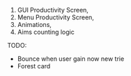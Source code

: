 1. GUI Productivity Screen,
2. Menu Productivity Screen,
3. Animations,
4. Aims counting logic

TODO:

<!-- - Description into circle -->
<!-- - Circle with progress -->
<!-- - Updating time without usage when user did visit page blacklisted -->
<!-- - Sync between times: last usage and how much time last to growth -->
- Bounce when user gain now new trie
- Forest card